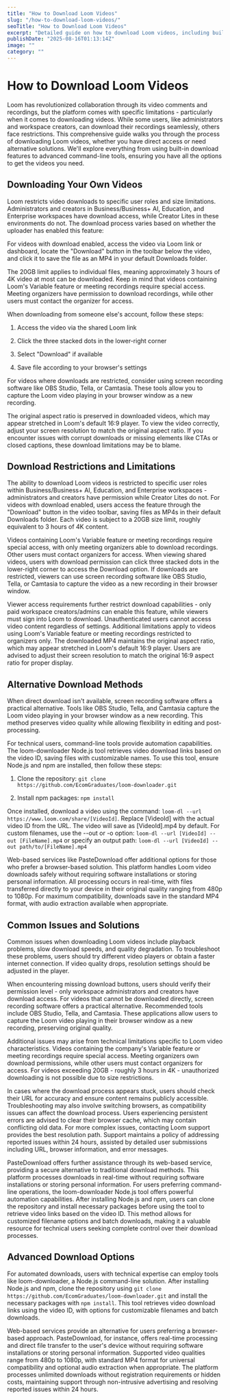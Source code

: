 ```yaml
---
title: "How to Download Loom Videos"
slug: "/how-to-download-loom-videos/"
seoTitle: "How to Download Loom Videos"
excerpt: "Detailed guide on how to download Loom videos, including built-in features, alternative software solutions, and command-line tools for various access scenarios."
publishDate: "2025-08-16T01:13:14Z"
image: ""
category: ""
---
```


# How to Download Loom Videos

Loom has revolutionized collaboration through its video comments and recordings, but the platform comes with specific limitations - particularly when it comes to downloading videos. While some users, like administrators and workspace creators, can download their recordings seamlessly, others face restrictions. This comprehensive guide walks you through the process of downloading Loom videos, whether you have direct access or need alternative solutions. We'll explore everything from using built-in download features to advanced command-line tools, ensuring you have all the options to get the videos you need.


## Downloading Your Own Videos

Loom restricts video downloads to specific user roles and size limitations. Administrators and creators in Business/Business+ AI, Education, and Enterprise workspaces have download access, while Creator Lites in these environments do not. The download process varies based on whether the uploader has enabled this feature:

For videos with download enabled, access the video via Loom link or dashboard, locate the "Download" button in the toolbar below the video, and click it to save the file as an MP4 in your default Downloads folder.

The 20GB limit applies to individual files, meaning approximately 3 hours of 4K video at most can be downloaded. Keep in mind that videos containing Loom's Variable feature or meeting recordings require special access. Meeting organizers have permission to download recordings, while other users must contact the organizer for access.

When downloading from someone else's account, follow these steps:

1. Access the video via the shared Loom link

2. Click the three stacked dots in the lower-right corner

3. Select "Download" if available

4. Save file according to your browser's settings

For videos where downloads are restricted, consider using screen recording software like OBS Studio, Tella, or Camtasia. These tools allow you to capture the Loom video playing in your browser window as a new recording.

The original aspect ratio is preserved in downloaded videos, which may appear stretched in Loom's default 16:9 player. To view the video correctly, adjust your screen resolution to match the original aspect ratio. If you encounter issues with corrupt downloads or missing elements like CTAs or closed captions, these download limitations may be to blame.


## Download Restrictions and Limitations

The ability to download Loom videos is restricted to specific user roles within Business/Business+ AI, Education, and Enterprise workspaces - administrators and creators have permission while Creator Lites do not. For videos with download enabled, users access the feature through the "Download" button in the video toolbar, saving files as MP4s in their default Downloads folder. Each video is subject to a 20GB size limit, roughly equivalent to 3 hours of 4K content.

Videos containing Loom's Variable feature or meeting recordings require special access, with only meeting organizers able to download recordings. Other users must contact organizers for access. When viewing shared videos, users with download permission can click three stacked dots in the lower-right corner to access the Download option. If downloads are restricted, viewers can use screen recording software like OBS Studio, Tella, or Camtasia to capture the video as a new recording in their browser window.

Viewer access requirements further restrict download capabilities - only paid workspace creators/admins can enable this feature, while viewers must sign into Loom to download. Unauthenticated users cannot access video content regardless of settings. Additional limitations apply to videos using Loom's Variable feature or meeting recordings restricted to organizers only. The downloaded MP4 maintains the original aspect ratio, which may appear stretched in Loom's default 16:9 player. Users are advised to adjust their screen resolution to match the original 16:9 aspect ratio for proper display.


## Alternative Download Methods

When direct download isn't available, screen recording software offers a practical alternative. Tools like OBS Studio, Tella, and Camtasia capture the Loom video playing in your browser window as a new recording. This method preserves video quality while allowing flexibility in editing and post-processing.

For technical users, command-line tools provide automation capabilities. The loom-downloader Node.js tool retrieves video download links based on the video ID, saving files with customizable names. To use this tool, ensure Node.js and npm are installed, then follow these steps:

1. Clone the repository: `git clone https://github.com/EcomGraduates/loom-downloader.git`

2. Install npm packages: `npm install`

Once installed, download a video using the command: `loom-dl --url https://www.loom.com/share/[VideoId]`. Replace [VideoId] with the actual video ID from the URL. The video will save as [VideoId].mp4 by default. For custom filenames, use the --out or -o option: `loom-dl --url [VideoId] --out [FileName].mp4` or specify an output path: `loom-dl --url [VideoId] --out path/to/[FileName].mp4`

Web-based services like PasteDownload offer additional options for those who prefer a browser-based solution. This platform handles Loom video downloads safely without requiring software installations or storing personal information. All processing occurs in real-time, with files transferred directly to your device in their original quality ranging from 480p to 1080p. For maximum compatibility, downloads save in the standard MP4 format, with audio extraction available when appropriate.


## Common Issues and Solutions

Common issues when downloading Loom videos include playback problems, slow download speeds, and quality degradation. To troubleshoot these problems, users should try different video players or obtain a faster internet connection. If video quality drops, resolution settings should be adjusted in the player.

When encountering missing download buttons, users should verify their permission level - only workspace administrators and creators have download access. For videos that cannot be downloaded directly, screen recording software offers a practical alternative. Recommended tools include OBS Studio, Tella, and Camtasia. These applications allow users to capture the Loom video playing in their browser window as a new recording, preserving original quality.

Additional issues may arise from technical limitations specific to Loom video characteristics. Videos containing the company's Variable feature or meeting recordings require special access. Meeting organizers own download permissions, while other users must contact organizers for access. For videos exceeding 20GB - roughly 3 hours in 4K - unauthorized downloading is not possible due to size restrictions.

In cases where the download process appears stuck, users should check their URL for accuracy and ensure content remains publicly accessible. Troubleshooting may also involve switching browsers, as compatibility issues can affect the download process. Users experiencing persistent errors are advised to clear their browser cache, which may contain conflicting old data. For more complex issues, contacting Loom support provides the best resolution path. Support maintains a policy of addressing reported issues within 24 hours, assisted by detailed user submissions including URL, browser information, and error messages.

PasteDownload offers further assistance through its web-based service, providing a secure alternative to traditional download methods. This platform processes downloads in real-time without requiring software installations or storing personal information. For users preferring command-line operations, the loom-downloader Node.js tool offers powerful automation capabilities. After installing Node.js and npm, users can clone the repository and install necessary packages before using the tool to retrieve video links based on the video ID. This method allows for customized filename options and batch downloads, making it a valuable resource for technical users seeking complete control over their download processes.


## Advanced Download Options

For automated downloads, users with technical expertise can employ tools like loom-downloader, a Node.js command-line solution. After installing Node.js and npm, clone the repository using `git clone https://github.com/EcomGraduates/loom-downloader.git` and install the necessary packages with `npm install`. This tool retrieves video download links using the video ID, with options for customizable filenames and batch downloads.

Web-based services provide an alternative for users preferring a browser-based approach. PasteDownload, for instance, offers real-time processing and direct file transfer to the user's device without requiring software installations or storing personal information. Supported video qualities range from 480p to 1080p, with standard MP4 format for universal compatibility and optional audio extraction when appropriate. The platform processes unlimited downloads without registration requirements or hidden costs, maintaining support through non-intrusive advertising and resolving reported issues within 24 hours.

